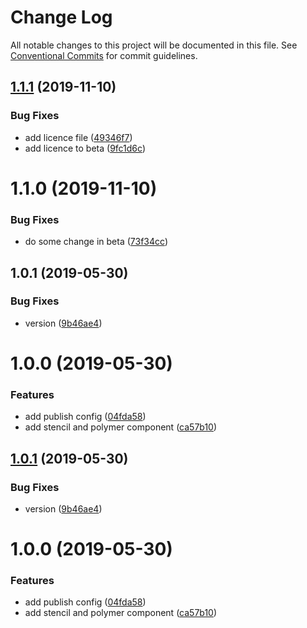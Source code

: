 # Change Log

All notable changes to this project will be documented in this file.
See [Conventional Commits](https://conventionalcommits.org) for commit guidelines.

## [1.1.1](https://github.com/rafael-fecha/awesome-mono-repo-TBD/compare/beta-element@1.1.0...beta-element@1.1.1) (2019-11-10)


### Bug Fixes

* add licence file ([49346f7](https://github.com/rafael-fecha/awesome-mono-repo-TBD/commit/49346f7))
* add licence to beta ([9fc1d6c](https://github.com/rafael-fecha/awesome-mono-repo-TBD/commit/9fc1d6c))





# 1.1.0 (2019-11-10)


### Bug Fixes

* do some change in beta ([73f34cc](https://github.com/rafael-fecha/awesome-mono-repo-TBD/commit/73f34cc))



## 1.0.1 (2019-05-30)


### Bug Fixes

* version ([9b46ae4](https://github.com/rafael-fecha/awesome-mono-repo-TBD/commit/9b46ae4))



# 1.0.0 (2019-05-30)


### Features

* add publish config ([04fda58](https://github.com/rafael-fecha/awesome-mono-repo-TBD/commit/04fda58))
* add stencil and polymer component ([ca57b10](https://github.com/rafael-fecha/awesome-mono-repo-TBD/commit/ca57b10))





## [1.0.1](https://github.com/rafael-fecha/awesome-mono-repo-TBD/compare/v1.0.0...v1.0.1) (2019-05-30)


### Bug Fixes

* version ([9b46ae4](https://github.com/rafael-fecha/awesome-mono-repo-TBD/commit/9b46ae4))





# 1.0.0 (2019-05-30)


### Features

* add publish config ([04fda58](https://github.com/rafael-fecha/awesome-mono-repo-TBD/commit/04fda58))
* add stencil and polymer component ([ca57b10](https://github.com/rafael-fecha/awesome-mono-repo-TBD/commit/ca57b10))
